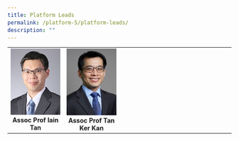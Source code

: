 ```yaml
---
title: Platform Leads
permalink: /platform-5/platform-leads/
description: ""
---
```

<table>
	<tbody>
		<tr>
			<td width="25%">
				<a href="/leaders/assoc-prof-iain-tan/">
					<img style="width:200px" src="/images/Leaders/assoc-prof-tan-bee-huat.png">
				</a>
				<div align="center"><b>Assoc Prof Iain Tan</b></div>
			</td>
			<td width="25%">
				<a href="/leaders/assoc-prof-tan-ker-kan/">
					<img style="width:200px" src="/images/Leaders/tan-ker-kan.png">
				</a>
				<div align="center"><b>Assoc Prof Tan Ker Kan</b></div>
			</td>
			<td>
			</td>
		</tr>
	</tbody>
</table>